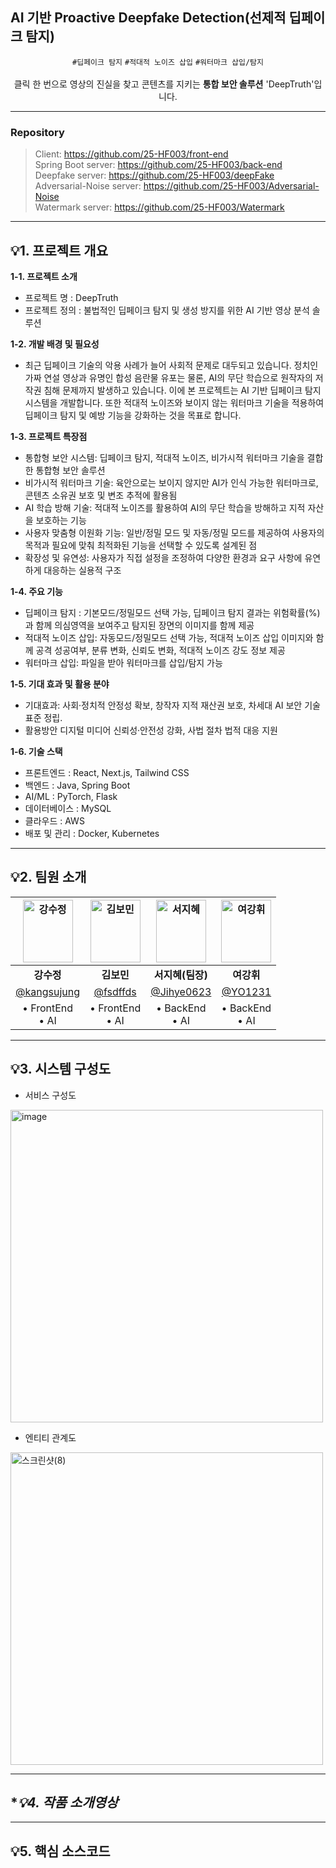 ## AI 기반 Proactive Deepfake Detection(선제적 딥페이크 탐지)


<div align="center">
	

`#딥페이크 탐지` `#적대적 노이즈 삽입` `#워터마크 삽입/탐지` <br /> <br />
클릭 한 번으로 영상의 진실을 찾고 콘텐츠를 지키는 **통합 보안 솔루션** 'DeepTruth'입니다. 
</div>

---

### Repository
> Client: https://github.com/25-HF003/front-end <br />
> Spring Boot server: https://github.com/25-HF003/back-end <br/>
> Deepfake server: https://github.com/25-HF003/deepFake <br />
> Adversarial-Noise server: https://github.com/25-HF003/Adversarial-Noise <br />
> Watermark server: https://github.com/25-HF003/Watermark <br />

---

## **💡1. 프로젝트 개요**


**1-1. 프로젝트 소개**
- 프로젝트 명 : DeepTruth
- 프로젝트 정의 : 불법적인 딥페이크 탐지 및 생성 방지를 위한 AI 기반 영상 분석 솔루션



**1-2. 개발 배경 및 필요성**
- 최근 딥페이크 기술의 악용 사례가 늘어 사회적 문제로 대두되고 있습니다. 정치인 가짜 연설 영상과 유명인 합성 음란물 유포는 물론, AI의 무단 학습으로 원작자의 저작권 침해 문제까지 발생하고 있습니다. 이에 본 프로젝트는 AI 기반 딥페이크 탐지 시스템을 개발합니다. 또한 적대적 노이즈와 보이지 않는 워터마크 기술을 적용하여 딥페이크 탐지 및 예방 기능을 강화하는 것을 목표로 합니다.

**1-3. 프로젝트 특장점**
* 통합형 보안 시스템: 딥페이크 탐지, 적대적 노이즈, 비가시적 워터마크 기술을 결합한 통합형 보안 솔루션
* 비가시적 워터마크 기술: 육안으로는 보이지 않지만 AI가 인식 가능한 워터마크로, 콘텐츠 소유권 보호 및 변조 추적에 활용됨
* AI 학습 방해 기술: 적대적 노이즈를 활용하여 AI의 무단 학습을 방해하고 지적 자산을 보호하는 기능
* 사용자 맞춤형 이원화 기능: 일반/정밀 모드 및 자동/정밀 모드를 제공하여 사용자의 목적과 필요에 맞춰 최적화된 기능을 선택할 수 있도록 설계된 점
* 확장성 및 유연성: 사용자가 직접 설정을 조정하여 다양한 환경과 요구 사항에 유연하게 대응하는 실용적 구조

**1-4. 주요 기능**
- 딥페이크 탐지 : 기본모드/정밀모드 선택 가능, 딥페이크 탐지 결과는 위험확률(%)과 함께 의심영역을 보여주고 탐지된 장면의 이미지를 함께 제공
- 적대적 노이즈 삽입: 자동모드/정밀모드 선택 가능, 적대적 노이즈 삽입 이미지와 함께 공격 성공여부, 분류 변화, 신뢰도 변화, 적대적 노이즈 강도 정보 제공
- 워터마크 삽입:  파일을 받아 워터마크를 삽입/탐지 가능

**1-5. 기대 효과 및 활용 분야**
- 기대효과: 사회·정치적 안정성 확보, 창작자 지적 재산권 보호, 차세대 AI 보안 기술 표준 정립.
- 활용방안 디지털 미디어 신뢰성·안전성 강화, 사법 절차 법적 대응 지원

**1-6. 기술 스택**
- 프론트엔드 : React, Next.js, Tailwind CSS
- 백엔드 : Java, Spring Boot
- AI/ML : PyTorch, Flask
- 데이터베이스 : MySQL
- 클라우드 : AWS
- 배포 및 관리 : Docker, Kubernetes

---


## **💡2. 팀원 소개**
| <img width="80" height="100" src="https://avatars.githubusercontent.com/u/90364648?v=4" alt="강수정"> | <img width="80" height="100" alt="김보민" src="https://avatars.githubusercontent.com/u/101878770?v=4" > | <img width="80" height="100" src="https://avatars.githubusercontent.com/u/123048615?v=4" width=90px alt="서지혜"/>| <img width="80" height="100" alt="여강휘" src="https://avatars.githubusercontent.com/u/101783655?v=4" > | 
|:---:|:---:|:---:|:---:|
| **강수정** | **김보민** | **서지혜(팀장)** | **여강휘** | 
| [@kangsujung](https://github.com/kangsujung) | [@fsdffds](https://github.com/fsdffds)  | [@Jihye0623](https://github.com/jihye0623) | [@YO1231](https://github.com/YO1231) |
| • FrontEnd <br> • AI | • FrontEnd <br> • AI | • BackEnd <br> • AI |• BackEnd <br> • AI |

---
## **💡3. 시스템 구성도**
- 서비스 구성도
<img width="500" height="500" alt="image" src="https://github.com/user-attachments/assets/78a8aae8-a3c3-418e-bd3e-0685a59d9413" />

- 엔티티 관계도
<img width="500" height="500" alt="스크린샷(8)" src="https://github.com/user-attachments/assets/779c8c02-8341-45d1-a807-16c7cc6812d2" />


---
## **💡4. 작품 소개영상*


---
## **💡5. 핵심 소스코드**
